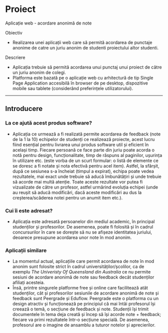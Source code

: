 # Proiect
Aplicație web - acordare anonimă de note

Obiectiv
- Realizarea unei aplicații web care să permită acordarea de punctaje anonime de catre un juriu anonim de studenti proiectului altor studenti.

Descriere
- Aplicația trebuie să permită acordarea unui punctaj unui proiect de către un juriu anonim de colegi.
- Platforma este bazată pe o aplicație web cu arhitectură de tip Single Page Application accesibilă în browser de pe desktop, dispozitive mobile sau tablete (considerând preferințele utilizatorului).

------------------------------------------------------------------------------------

## Introducere
### La ce ajută acest produs software?
- Aplicația ce urmează a fi realizată permite acordarea de feedback (note de la 1 la 10) echipelor de studenți ce realizează proiecte, acest lucru fiind esențial pentru livrarea unui produs software util și eficient în același timp. Fiecare persoană ce face parte din juriu poate acorda o notă pentru design, funcționalitate, timp de răspuns al paginilor, ușurința în utilizare etc. (este vorba de un scurt formular: o listă de elemente ce se doresc a fi notate și nota efectivă pentru acel item). Astfel, la sfârșit, după ce sesiunea s-a încheiat (timpul a expirat), echipa poate vedea rezultatele, mai exact unde trebuie să aducă îmbunătățiri și unde trebuie să acorde mai multă atenție. Toate aceste rezultate vor putea fi vizualizate de către un profesor, astfel urmărind evoluția echipei (unde au reușit să aducă modificări, dacă aceste modificări au dus la creșterea/scăderea notei pentru un anumit item etc.).

### Cui îi este adresat?
- Aplicația este adresată persoanelor din mediul academic, în principal studenților și profesorilor. De asemenea, poate fi folosită și în cadrul concursurilor în care se dorește să nu se afișeze identitatea juriului, deoarece presupune acordarea unor note în mod anonim.

### Aplicații similare
- La momentul actual, aplicațiile care permit acordarea de note în mod anonim sunt folosite strict în cadrul universităților/școlilor, ca de exemplu _The Univeristy Of Queensland din Australia_ ce nu permite sesiuni de acordare anonimă de note sau feedback decât studenților afiliați acesteia.
- Însă, printre singurele platforme free și online care facilitează atât studenților, cât și profesorilor sesiunile de acordare anonimă de note și feedback sunt Peergrade și Eduflow. Peergrade este o platforma cu un design atractiv și funcționează pe principiul că mai întâi profesorul își creează o temă, o secțiune de feedback și note. Studenții își trimit documentele în tema deja creată și încep să își acorde note + feedback; fiecare va primi rezultatele într-o secțiune specială. De asemenea, profesorul are o imagine de ansamblu a tuturor notelor și aprecierilor.
